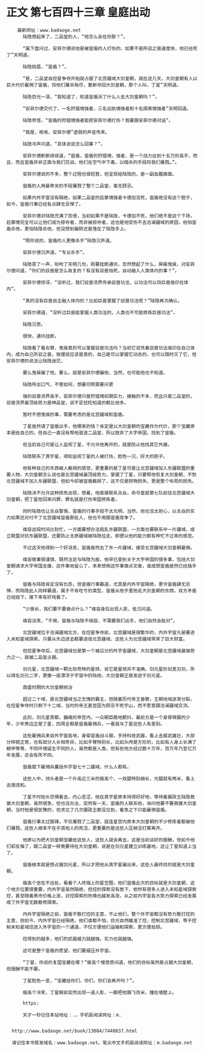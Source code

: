 # 正文 第七百四十三章 皇庭出动
        最新网址：www.badaoge.net
          陆隐想起来了，二品堂的人，“他怎么会在你那？”。
      
          “属下盘问过，安菲尔德说他是被宙盾的人打伤的，如果不是所驭之兽速度快，他已经死了”天明道。
      
          陆隐挑眉，“宙盾？”。
      
          “是，二品堂自焢星争夺开始就占据了北宫疆域大剑皇朝，就在这几天，大剑皇朝有人以巨大代价雇佣了宙盾，将他们屠杀殆尽，重新夺回大剑皇朝，那个人叫，丁星”天明道。
      
          陆隐目光一凛，“我知道了，知道宙盾派了什么人去大剑皇朝吗？”。
      
          “安菲尔德交代了，一名狩猎境强者，三名巡航境强者和十名探索境强者”天明回道。
      
          陆隐奇怪，“宙盾的狩猎境强者能把安菲尔德打伤？我要跟安菲尔德对话”。
      
          “我是，咳咳，安菲尔德”虚弱的声音传来。
      
          陆隐冷声问道，“具体说说怎么回事？”。
      
          安菲尔德断断续续道，“宙盾，宙盾的狩猎境，强者，是一个战力达到十五万的高手，而且，而且宙盾并非正面与我们交战，他们在空气中下毒，以暗杀的手段将我们屠戮…”。
      
          安菲尔德说的不多，整个过程也很短暂，但呈现给陆隐的，是一副血腥画面。
      
          宙盾的人用最卑劣的手段屠戮了整个二品堂，毫无顾忌。
      
          如果内外宇宙没有隔绝，如果二品堂的启蒙境强者卡德加没死，宙盾绝没有这个胆子，如今，宙盾行事已经有点肆无忌惮了。
      
          安菲尔德对陆隐充满了怨恨，当初如果不是陆隐，卡德加不死，他们绝不是这个下场，启蒙境完全可以让他们成为掠夺者，而非被掠夺者，这也是他受伤不去沧澜疆域的原因，他怕宙盾杀他，更怕陆隐杀他，但没想到辗转还是落在了陆隐手上。
      
          “照你说的，宙盾的人更像杀手”陆隐沉声道。
      
          安菲尔德沉声道，“专业杀手”。
      
          陆隐恩了一声，吩咐了天明几句，刚要挂断通讯，忽然想起了什么，屏蔽鬼侯，对安菲尔德问道，“你们的驭兽是怎么收复的？有没有驭兽怕死，自动融入人类体内的事？”。
      
          安菲尔德惊讶，“没听过，我们驭兽流界传承驭兽功法，以功法可以将巨兽烙印在体内”。
      
          “真的没有巨兽自主融入体内的？比如巨兽掌握了驭兽功法呢？”陆隐再次确认。
      
          安菲尔德道，“没听过巨兽能掌握人类功法的，人类也不可能修炼巨兽功法”。
      
          陆隐沉思。
      
          很快，通讯挂断。
      
          陆隐看了看右臂，鬼侯真的可以掌握驭兽功法吗？当初它说凭着驭兽功法烙印在自己体内，成为自己所驭之兽，按理说应该是真的，自己是可以掌握它动态的，也可以随时灭了它，但安菲尔德的说法让陆隐迷茫。
      
          要么鬼侯骗了他，要么，就是安菲尔德骗他，当然，也可能他也不知道。
      
          陆隐呼出口气，不管如何，想要印照需要问更
      
          强的驭兽流界高手，安菲尔德只是狩猎境初期实力，接触的不多，而且只是二品堂的，驭兽流界最顶级势力是神品堂，说不定狂旺知道的都比他多。
      
          暂时不想鬼侯的事，需要考虑的是北宫疆域和宙盾。
      
          丁星居然请了宙盾出手，他哪来的钱？肯定是以大剑皇朝的宝藏作为代价，那个宝藏原本是给自己的，但自己一直没有帮他驱逐二品堂，所以放弃了大宇帝国，找到了宙盾。
      
          但当初自己可是让人监视丁星，不允许他离开的，就是防止他找其它外援。
      
          陆隐联系了真宇星，得知监视丁星的人被打伤，脸色一沉，好大的胆子。
      
          他有种自己的东西被人截胡的感觉，更重要的是丁星可是让北宫疆域加入东疆联盟的重要人物，大剑皇朝怎么说也是北宫疆域最顶级势力，掌握了丁星，只要帮他恢复大剑皇朝，不愁北宫疆域不加入东疆联盟，但如今却被宙盾截胡了，这不仅是财物损失，更是整个布局的损失。
      
          陆隐决不允许这种损失出现，想着，他直接联系炎焱，命令皇庭第七队前往北宫疆域大剑皇朝，把丁星抢回来问罪，罪名就是打伤帝国修炼者。
      
          同时陆隐也让炎焱警惕，宙盾的行事手段不太光明，当然，他也没太担心，以炎焱的实力如果还对付不了北宫疆域宙盾那批人，他也不用跟宙盾竞争了。
      
          维容这段时间比较忙，一方面要想办法捣乱东疆联盟，一方面也要联系中一片疆域，成立联盟对抗东疆联盟，还要防止太原疆域被陆隐拉走，即便以他的能力都有种忙不过来的感觉。
      
          不过这天他得到一个好消息，宙盾居然去了东一片疆域，接受北宫疆域大剑皇朝雇佣。
      
          维容做事很谨慎，既然注定与陆隐为敌，他早已查到关于大宇帝国的很多事，包括大剑皇朝请求大宇帝国支援，这件事他留心了，本来想用这件事做点文章，谁成想宙盾居然已经插手了。
      
          宙盾与陆隐肯定没有仇怨，但宙盾行事霸道，尤其是内外宇宙隔绝，更令宙盾肆无忌惮，而陆隐此人同样霸道，属于不肯吃亏的类型，宙盾从他手里抢走大剑皇朝的东西，双方矛盾已经结下，接下来有好戏看了。
      
          “少族长，我们要不要做点什么？”维容身后出现人影，低沉问道。
      
          维容淡笑，“不用，宙盾与陆隐不相容，不需要我们出手，他们自然会敌对”。
      
          北宫疆域位于沧澜疆域北方，在焢星争夺前，北宫疆域是很繁华的，内外宇宙凡是要进入未知星域探索，只要从东边进去都要途径北宫疆域，这些人为北宫疆域带来了巨大财富。
      
          但焢星争夺后，北宫疆域也是第一个被瓜分的外宇宙疆域，大剑皇朝是北宫疆域最强势力之一，就被二品堂占据。
      
          剑元星，北宫疆域一颗比较奇特的星球，说它是星球并不准确，剑元星形似宽刃剑，所以得名剑元二字，更像一座漂浮于宇宙中的陆地，大剑皇朝正是发迹于剑元星。
      
          鼎盛时期的大剑皇朝统治
      
          超过二十域，是北宫疆域当之无愧的霸主，但随着历代帝王昏聩，王朝地域逐渐分裂，在焢星争夺时只剩下十二域，当时的帝王甚至因为顾忌不死宇山，而不愿意跟沧澜疆域交流。
      
          此刻，剑元星首都，巍峨的帝宫内，一众朝臣跪地颤抖，最前方是一个身穿锦服的少年，少年旁边正是丁星，四周全都是宙盾雇佣兵，一看就与丁星这些人有差别。
      
          这些雇佣兵来自外宇宙各地，身穿宙盾战斗服，手持科技武器，看上去威武雄壮，大部分样貌正常，也有部分人长相奇异，比如手臂特别长，比如头颅是方形的，比如有人身上长满了鳞甲等等，不同环境诞生不同的人，虽然都是人类，但有些地方经过数十万年，百万年乃至亿万年发展，总会有所不同。
      
          宙盾麾下雇佣兵囊括外宇宙七十二疆域，什么人都有。
      
          这些人中，领头者是一个升高近三米的瘦高个，一双腿特别细长，光腿就有两米，看上去很违和。
      
          丁星不时抬头恐惧看去，内心苦涩，他在真宇星原本待得好好地，等待着摄政王陆隐救援大剑皇朝，虽然很急，但也没办法，突然有一天，宙盾的人联系他，询问他要不要救援大剑皇朝，当时他是很犹豫的，但求见了几次摄政王都没见到，着急之下只能雇佣宙盾。
      
          宙盾行事太过狠辣，不仅屠戮了二品堂，就连皇宫内原本大剑皇朝的不少修炼者都被他们屠戮，这些人根本不在乎其他人的死活，更重要的是这些人压根没打算离开。
      
          他原以为把大剑皇朝宝藏给这些人，这些人就会离去，这是当初谈好的报酬，但如今他们却反悔了，跟二品堂一样竟要待在大剑皇朝，说是在剑元星建立训练基地，这让丁星知道上当了。
      
          宙盾根本就是想占据剑元星，所以才把他从真宇星骗出来，这些人最终目的就是大剑皇朝。
      
          瘦高个坐在不远处，看着个人终端上的星空图，他们宙盾此次的目标就是大剑皇朝，这个地方位置很重要，内外宇宙虽然隔绝，但焢的探索没有放下，依然有很多人进入未知星域探索焢，甚至随着黑市价格上涨，对焢探索的热情也越发高涨，从之前内宇宙各大势力探索已经发展成了外宇宙无数散修探索。
      
          内外宇宙隔绝之前，宙盾不敢打焢的主意，不止他们，整个外宇宙都没有势力敢打焢的主意，但如今，内外宇宙已经隔绝，他们谁都不怕，目光自然瞄准了焢，控制北宫疆域，等于控制未知星域焢进入外宇宙的一个通道，不仅方便他们运输和探索，更方便劫掠。
      
          焢得到的越多，他们的武器威力就越强，实力也就越强。
      
          这可是整个宙盾的愿望，他们要威压外宇宙。
      
          “丁星，你说的复国宝藏在哪？”瘦高个慢悠悠问道，他们的目标虽然是占据大剑皇朝，但报酬不能不要。
      
          丁星脸色一变，“宝藏给你们，你们，你们会离开吗？”。
      
          瘦高个冷笑，丁星眼前突然出现一道人影，一脚把他踹飞百米，撞在墙壁上。
      
          https:
      
          天才一秒记住本站地址：.。手机版阅读网址：m.
      
      
      http://www.badaoge.net/book/13084/7440837.html
      
      请记住本书首发域名：www.badaoge.net。笔尖中文手机版阅读网址：m.badaoge.net